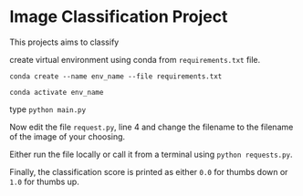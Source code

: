 # Image Classification Project

This projects aims to classify

create virtual environment using conda from `requirements.txt` file.

```conda create --name env_name --file requirements.txt```

```conda activate env_name```

type ```python main.py```

Now edit the file `request.py`, line 4 and change the filename to the filename of the image of your choosing.

Either run the file locally or call it from a terminal using `python requests.py`.

Finally, the classification score is printed as either `0.0` for thumbs down or `1.0` for thumbs up.